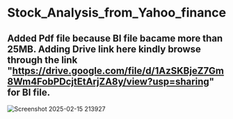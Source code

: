 # Stock_Analysis_from_Yahoo_finance
## Added Pdf file because BI file bacame more than 25MB. Adding Drive link here kindly browse through the  link "https://drive.google.com/file/d/1AzSKBjeZ7Gm8Wm4FobPDcjtEtArjZA8y/view?usp=sharing" for BI file.
![Screenshot 2025-02-15 213927](https://github.com/user-attachments/assets/799af686-ac1f-47d1-93d1-f93828fa952c)
